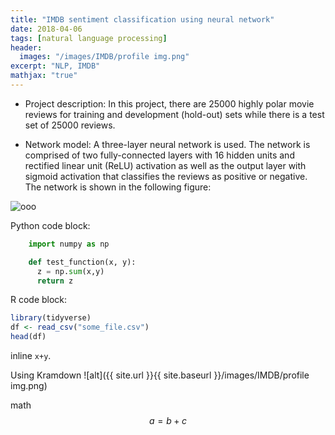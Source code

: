 ```yaml
---
title: "IMDB sentiment classification using neural network"
date: 2018-04-06
tags: [natural language processing]
header:
  images: "/images/IMDB/profile img.png"
excerpt: "NLP, IMDB"
mathjax: "true"
---
```

* Project description:
In this project, there are 25000 highly polar movie reviews for training and development (hold-out) sets while there is a test set of 25000 reviews.     

* Network model: A three-layer neural network is used. The network is comprised of two fully-connected layers with 16 hidden units and rectified linear unit (ReLU) activation as well as the output layer with sigmoid activation that classifies the reviews as positive or negative. The network is shown in the following figure:

<img src="{{ site.url }}{{ site.baseurl }}/images/IMDB/Slide1.jpg" alt="ooo">


Python code block:
```python
    import numpy as np

    def test_function(x, y):
      z = np.sum(x,y)
      return z
```
R code block:
```r
library(tidyverse)
df <- read_csv("some_file.csv")
head(df)
```

inline `x+y`.


Using Kramdown
![alt]({{ site.url }}{{ site.baseurl }}/images/IMDB/profile img.png)

math
$$a=b+c$$
